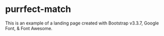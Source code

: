 # purrfect-match
This is an example of a landing page created with Bootstrap v3.3.7, Google Font, & Font Awesome.
